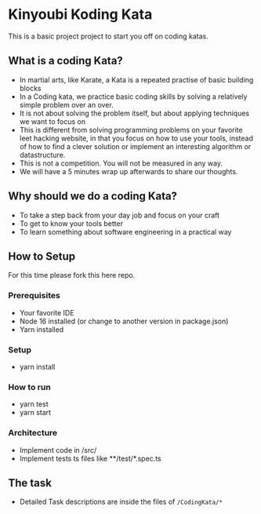 # Kinyoubi Koding Kata

This is a basic project project to start you off on coding katas. 

## What is a coding Kata?

- In martial arts, like Karate, a Kata is a repeated practise of basic building blocks
- In a Coding kata, we practice basic coding skills by solving a relatively simple problem over an over.
- It is not about solving the problem itself, but about applying techniques we want to focus on
- This is different from solving programming problems on your favorite leet hacking website, in that you focus on how to use your tools, instead of how to find a clever solution or implement an interesting algorithm or datastructure.
- This is not a competition. You will not be measured in any way.
- We will have a 5 minutes wrap up afterwards to share our thoughts.


## Why should we do a coding Kata?

- To take a step back from your day job and focus on your craft
- To get to know your tools better
- To learn something about software engineering in a practical way


## How to Setup

For this time please fork this here repo.


### Prerequisites

- Your favorite IDE
- Node 16 installed (or change to another version in package.json)
- Yarn installed

### Setup

- yarn install

### How to run

- yarn test
- yarn start

### Architecture

- Implement code in /src/
- Implement tests ts files like **/test/*.spec.ts

## The task

- Detailed Task descriptions are inside the files of `/CodingKata/*`


